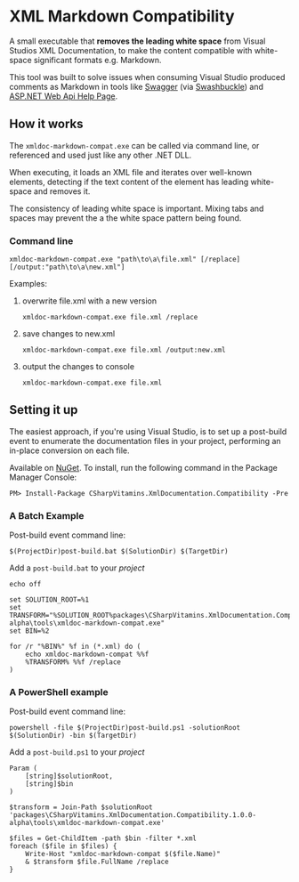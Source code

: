# XML Markdown Compatibility

A small executable that **removes the leading white space** from Visual Studios XML Documentation, to make the content compatible with white-space significant formats e.g. Markdown.

This tool was built to solve issues when consuming Visual Studio produced comments as Markdown in tools like [Swagger](swaggerio) (via [Swashbuckle](swashbuckle)) and [ASP.NET Web Api Help Page](webapihelppage).


## How it works

The `xmldoc-markdown-compat.exe` can be called via command line, or referenced and used just like any other .NET DLL. 

When executing, it loads an XML file and iterates over well-known elements, detecting if the text content of the element has leading white-space and removes it.

The consistency of leading white space is important. Mixing tabs and spaces may prevent the a the white space pattern being found. 


### Command line
	
	xmldoc-markdown-compat.exe "path\to\a\file.xml" [/replace] [/output:"path\to\a\new.xml"]

Examples:
	
 1. overwrite file.xml with a new version
    
        xmldoc-markdown-compat.exe file.xml /replace

 2. save changes to new.xml
	
        xmldoc-markdown-compat.exe file.xml /output:new.xml
	
 3. output the changes to console
	
        xmldoc-markdown-compat.exe file.xml
	
	   


## Setting it up

The easiest approach, if you're using Visual Studio, is to set up a post-build event to enumerate the documentation files in your project, performing an in-place conversion on each file.

Available on [NuGet](https://www.nuget.org/packages/CSharpVitamins.XmlDocumentation.Compatibility/). To install, run the following command in the Package Manager Console:

	PM> Install-Package CSharpVitamins.XmlDocumentation.Compatibility -Pre


### A Batch Example

Post-build event command line:

	$(ProjectDir)post-build.bat $(SolutionDir) $(TargetDir)


Add a `post-build.bat` to your *project*

	echo off
	
	set SOLUTION_ROOT=%1
	set TRANSFORM="%SOLUTION_ROOT%packages\CSharpVitamins.XmlDocumentation.Compatibility.1.0.0-alpha\tools\xmldoc-markdown-compat.exe"
	set BIN=%2
	
	for /r "%BIN%" %f in (*.xml) do (
		echo xmldoc-markdown-compat %%f
		%TRANSFORM% %%f /replace
	)


### A PowerShell example

Post-build event command line:

	powershell -file $(ProjectDir)post-build.ps1 -solutionRoot $(SolutionDir) -bin $(TargetDir)


Add a `post-build.ps1` to your *project*

	Param (
		[string]$solutionRoot,
		[string]$bin
	)
	
	$transform = Join-Path $solutionRoot 'packages\CSharpVitamins.XmlDocumentation.Compatibility.1.0.0-alpha\tools\xmldoc-markdown-compat.exe'
	
	$files = Get-ChildItem -path $bin -filter *.xml
	foreach ($file in $files) {
		Write-Host "xmldoc-markdown-compat $($file.Name)"
		& $transform $file.FullName /replace
	}




[webapihelppage]: https://www.nuget.org/packages/Microsoft.AspNet.WebApi.HelpPage
[swashbuckle]: https://github.com/domaindrivendev/Swashbuckle
[swaggerio]: http://swagger.io/